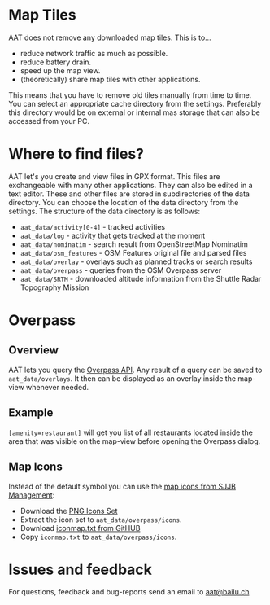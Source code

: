 # Map Tiles
AAT does not remove any downloaded map tiles. This is to...

- reduce network traffic as much as possible.
- reduce battery drain.
- speed up the map view.
- (theoretically) share map tiles with other applications.

This means that you have to remove old tiles manually from time to time.
You can select an appropriate cache directory from the settings. Preferably this directory would be on external or internal mas storage that can also be accessed from your PC.


# Where to find files?
AAT let's you create and view files in GPX format. This files are exchangeable with many other applications. They can also be edited in a text editor. 
These and other files are stored in subdirectories of the data directory. You can choose the location of the data directory from the settings.
The structure of the data directory is as follows: 

- `aat_data/activity[0-4]` - tracked activities
- `aat_data/log`           - activity that gets tracked at the moment
- `aat_data/nominatim`     - search result from OpenStreetMap Nominatim
- `aat_data/osm_features`  - OSM Features original file and parsed files
- `aat_data/overlay`       - overlays such as planned tracks or search results
- `aat_data/overpass`      - queries from the OSM Overpass server
- `aat_data/SRTM`          - downloaded altitude information from the Shuttle Radar Topography Mission


# Overpass
## Overview
AAT lets you query the [Overpass API](http://wiki.openstreetmap.org/wiki/Overpass_API). Any result of a query can be saved to  `aat_data/overlays`. It then can be displayed as an overlay inside the map-view whenever needed.

## Example
`[amenity=restaurant]` will get you list of all restaurants located inside the area that was visible on the map-view before opening the Overpass dialog. 

## Map Icons
Instead of the default symbol you can use the [map icons from SJJB Management](http://www.sjjb.co.uk/mapicons/):

- Download the [PNG Icons Set](http://www.sjjb.co.uk/mapicons/downloads/)
- Extract the icon set to `aat_data/overpass/icons`.
- Download [iconmap.txt from GitHUB](https://raw.githubusercontent.com/bailuk/AAT/master/iconmap/iconmap.txt)
- Copy `iconmap.txt` to `aat_data/overpass/icons`.


# Issues and feedback
For questions, feedback and bug-reports send an email to aat@bailu.ch

